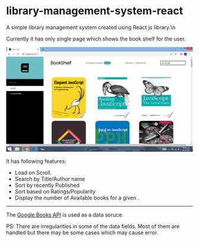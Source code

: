# library-management-system-react

A simple library management system created using React js library.\n

Currently it has only single page which shows the book shelf for the user.



![Image not found](https://github.com/JaimugilC/library-management-system-react/blob/main/Screenshot.png)

It has following features:

- Load on Scroll.
- Search by Title/Author name
- Sort by recently Published
- Sort based on Ratings/Popularity
- Display the number of Available books for a given .

---

The [Google Books API](https://developers.google.com/books) is used as a data soruce.

PS: There are irregularities in some of the data fields. Most of them are handled but there may be some cases which may cause error.
